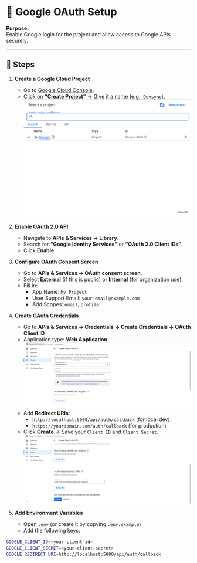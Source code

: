 # 🔑 Google OAuth Setup

**Purpose:**  
Enable Google login for the project and allow access to Google APIs securely.

---

## 🚀 Steps

1. **Create a Google Cloud Project**  
   - Go to [Google Cloud Console](https://console.cloud.google.com/).  
   - Click on **“Create Project”** → Give it a name (e.g., `Devsync`).  
   ![Create Google Cloud Project](../../assets/screenshots/google-cloud-enable-oauth.png)

2. **Enable OAuth 2.0 API**  
   - Navigate to **APIs & Services → Library**.  
   - Search for **“Google Identity Services”** or **“OAuth 2.0 Client IDs”**.  
   - Click **Enable**.

3. **Configure OAuth Consent Screen**  
   - Go to **APIs & Services → OAuth consent screen**.  
   - Select **External** (if this is public) or **Internal** (for organization use).  
   - Fill in:  
     - App Name: `My Project`  
     - User Support Email: `your-email@example.com`  
     - Add Scopes: `email`, `profile`  
  

4. **Create OAuth Credentials**  
   - Go to **APIs & Services → Credentials → Create Credentials → OAuth Client ID**  
   - Application type: **Web Application**
   ![OAuth Credentials](../../assets/screenshots/google-oauth-credentials1.png) 
   - Add **Redirect URIs**:  
     - `http://localhost:5000/api/auth/callback` (for local dev)  
     - `https://yourdomain.com/auth/callback` (for production)  
   - Click **Create** → Save your `Client ID` and `Client Secret`.
   ![OAuth Credentials](../../assets/screenshots/google-oauth-credentials.png)

5. **Add Environment Variables**  
   - Open `.env` (or create it by copying `.env.example`)  
   - Add the following keys:

```bash
GOOGLE_CLIENT_ID=<your-client-id>
GOOGLE_CLIENT_SECRET=<your-client-secret>
GOOGLE_REDIRECT_URI=http://localhost:5000/api/auth/callback
